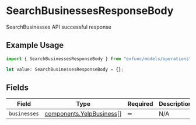 # SearchBusinessesResponseBody

SearchBusinesses API successful response

## Example Usage

```typescript
import { SearchBusinessesResponseBody } from "exfunc/models/operations";

let value: SearchBusinessesResponseBody = {};
```

## Fields

| Field                                                                | Type                                                                 | Required                                                             | Description                                                          |
| -------------------------------------------------------------------- | -------------------------------------------------------------------- | -------------------------------------------------------------------- | -------------------------------------------------------------------- |
| `businesses`                                                         | [components.YelpBusiness](../../models/components/yelpbusiness.md)[] | :heavy_minus_sign:                                                   | N/A                                                                  |